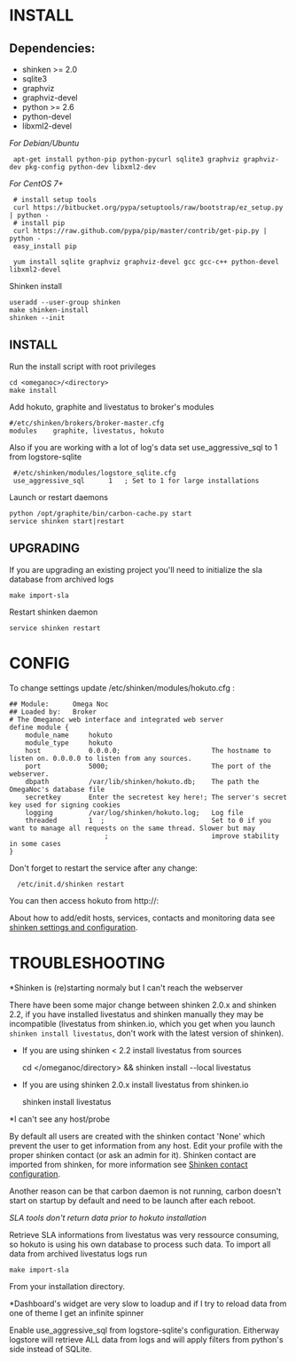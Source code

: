 INSTALL
=======

Dependencies:
------------
* shinken >= 2.0
* sqlite3
* graphviz
* graphviz-devel
* python >= 2.6
* python-devel
* libxml2-devel

*For Debian/Ubuntu*

     apt-get install python-pip python-pycurl sqlite3 graphviz graphviz-dev pkg-config python-dev libxml2-dev
*For CentOS 7+*

     # install setup tools
     curl https://bitbucket.org/pypa/setuptools/raw/bootstrap/ez_setup.py | python -
     # install pip
     curl https://raw.github.com/pypa/pip/master/contrib/get-pip.py | python -
     easy_install pip

     yum install sqlite graphviz graphviz-devel gcc gcc-c++ python-devel libxml2-devel

Shinken install

    useradd --user-group shinken
    make shinken-install
    shinken --init

INSTALL
------------

Run the install script with root privileges

    cd <omeganoc>/<directory>
    make install
Add hokuto, graphite and livestatus to broker's modules

    #/etc/shinken/brokers/broker-master.cfg
    modules    graphite, livestatus, hokuto
Also if you are working with a lot of log's data set use_aggressive_sql to 1 from logstore-sqlite

     #/etc/shinken/modules/logstore_sqlite.cfg
     use_aggressive_sql      1   ; Set to 1 for large installations
Launch or restart daemons

    python /opt/graphite/bin/carbon-cache.py start
    service shinken start|restart

UPGRADING
---------
If you are upgrading an existing project you'll need to initialize the sla database from archived logs

    make import-sla

Restart shinken daemon

    service shinken restart

CONFIG
======

To change settings update /etc/shinken/modules/hokuto.cfg :
```
## Module:      Omega Noc
## Loaded by:   Broker
# The Omeganoc web interface and integrated web server
define module {
    module_name     hokuto
    module_type     hokuto
    host            0.0.0.0;                       The hostname to listen on. 0.0.0.0 to listen from any sources.
    port            5000;                          The port of the webserver.
    dbpath          /var/lib/shinken/hokuto.db;    The path the OmegaNoc's database file
    secretkey       Enter the secretest key here!; The server's secret key used for signing cookies
    logging         /var/log/shinken/hokuto.log;   Log file
    threaded        1  ;                           Set to 0 if you want to manage all requests on the same thread. Slower but may
                        ;                          improve stability in some cases
}
```
Don't forget to restart the service after any change:

      /etc/init.d/shinken restart

You can then access hokuto from http://<host>:<port>

About how to add/edit hosts, services, contacts and monitoring data see [shinken settings and configuration](https://shinken.readthedocs.org/en/latest/05_thebasics/index.html).

TROUBLESHOOTING
===============

*Shinken is (re)starting normaly but I can't reach the webserver

There have been some major change between shinken 2.0.x and shinken 2.2, if you have installed livestatus and shinken manually they may be incompatible (livestatus from shinken.io, which you get when you launch `shinken install livestatus`, don't work with the latest version of shinken).
* If you are using shinken < 2.2 install livestatus from sources

  cd </omeganoc/directory> && shinken install --local livestatus
* If you are using shinken 2.0.x install livestatus from shinken.io

  shinken install livestatus

*I can't see any host/probe

By default all users are created with the shinken contact 'None' which prevent the user to get information from any host.
Edit your profile with the proper shinken contact (or ask an admin for it).
Shinken contact are imported from shinken, for more information see [Shinken contact configuration](https://shinken.readthedocs.org/en/latest/08_configobjects/contact.html).

Another reason can be that carbon daemon is not running, carbon doesn't start on startup by default and need to be launch after each reboot.

*SLA tools don't return data prior to hokuto installation*

Retrieve SLA informations from livestatus was very ressource consuming, so hokuto is using his own database to process such data.
To import all data from archived livestatus logs run

    make import-sla
From your installation directory.

*Dashboard's widget are very slow to loadup and if I try to reload data from one of theme I get an infinite spinner

Enable use_aggressive_sql from logstore-sqlite's configuration. Eitherway logstore will retrieve ALL data from logs and will apply filters from python's side instead of SQLite.
